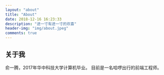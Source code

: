 ```yaml
---
layout: "about"
title: "About"
date: 2018-12-16 16:23:33
description: "进一寸有进一寸的欢喜"
header-img: "img/about.jpeg"
comments: true
---
```


## 关于我

俞一腾，2017年华中科技大学计算机毕业。
目前是一名哈啰出行的前端工程师。

